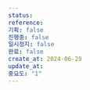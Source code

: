 ```yaml
---
status:
reference:
기획: false
진행중: false
일시정지: false
완료: false
create_at: 2024-06-29
update_at:
중요도: "1"
---
```


